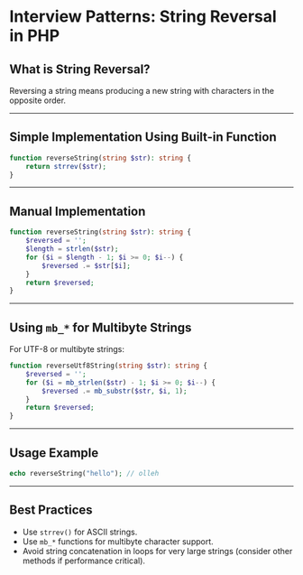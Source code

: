 # Interview Patterns: String Reversal in PHP

## What is String Reversal?

Reversing a string means producing a new string with characters in the opposite order.

------

## Simple Implementation Using Built-in Function

```php
function reverseString(string $str): string {
    return strrev($str);
}
```

------

## Manual Implementation

```php
function reverseString(string $str): string {
    $reversed = '';
    $length = strlen($str);
    for ($i = $length - 1; $i >= 0; $i--) {
        $reversed .= $str[$i];
    }
    return $reversed;
}
```

------

## Using `mb_*` for Multibyte Strings

For UTF-8 or multibyte strings:

```php
function reverseUtf8String(string $str): string {
    $reversed = '';
    for ($i = mb_strlen($str) - 1; $i >= 0; $i--) {
        $reversed .= mb_substr($str, $i, 1);
    }
    return $reversed;
}
```

------

## Usage Example

```php
echo reverseString("hello"); // olleh
```

------

## Best Practices

- Use `strrev()` for ASCII strings.
- Use `mb_*` functions for multibyte character support.
- Avoid string concatenation in loops for very large strings (consider other methods if performance critical).


